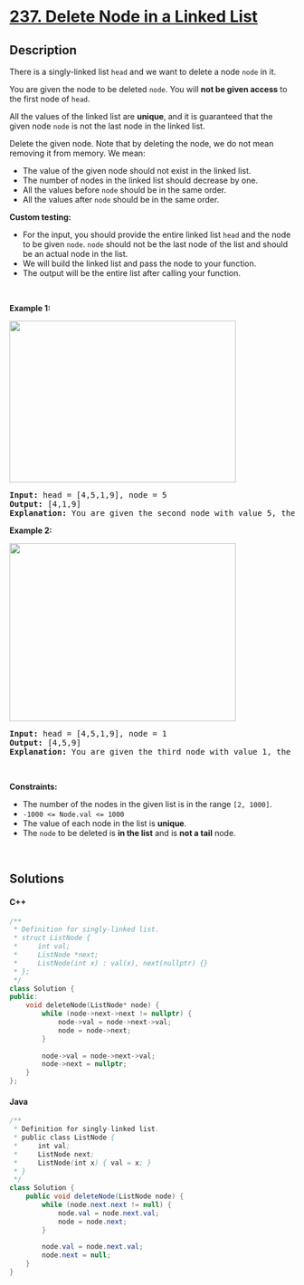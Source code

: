 # [237. Delete Node in a Linked List](https://leetcode.com/problems/delete-node-in-a-linked-list)

## Description

<p>There is a singly-linked list <code>head</code> and we want to delete a node <code>node</code> in it.</p>

<p>You are given the node to be deleted <code>node</code>. You will <strong>not be given access</strong> to the first node of <code>head</code>.</p>

<p>All the values of the linked list are <strong>unique</strong>, and it is guaranteed that the given node <code>node</code> is not the last node in the linked list.</p>

<p>Delete the given node. Note that by deleting the node, we do not mean removing it from memory. We mean:</p>

<ul>
    <li>The value of the given node should not exist in the linked list.</li>
    <li>The number of nodes in the linked list should decrease by one.</li>
    <li>All the values before <code>node</code> should be in the same order.</li>
    <li>All the values after <code>node</code> should be in the same order.</li>
</ul>

<p><strong>Custom testing:</strong></p>

<ul>
    <li>For the input, you should provide the entire linked list <code>head</code> and the node to be given <code>node</code>. <code>node</code> should not be the last node of the list and should be an actual node in the list.</li>
    <li>We will build the linked list and pass the node to your function.</li>
    <li>The output will be the entire list after calling your function.</li>
</ul>

<p>&nbsp;</p>
<p><strong class="example">Example 1:</strong></p>
<img alt="" src="https://fastly.jsdelivr.net/gh/doocs/leetcode@main/solution/0200-0299/0237.Delete%20Node%20in%20a%20Linked%20List/images/node1.jpg" style="width: 400px; height: 286px;" />
<pre>
<strong>Input:</strong> head = [4,5,1,9], node = 5
<strong>Output:</strong> [4,1,9]
<strong>Explanation: </strong>You are given the second node with value 5, the linked list should become 4 -&gt; 1 -&gt; 9 after calling your function.
</pre>

<p><strong class="example">Example 2:</strong></p>
<img alt="" src="https://fastly.jsdelivr.net/gh/doocs/leetcode@main/solution/0200-0299/0237.Delete%20Node%20in%20a%20Linked%20List/images/node2.jpg" style="width: 400px; height: 315px;" />
<pre>
<strong>Input:</strong> head = [4,5,1,9], node = 1
<strong>Output:</strong> [4,5,9]
<strong>Explanation: </strong>You are given the third node with value 1, the linked list should become 4 -&gt; 5 -&gt; 9 after calling your function.
</pre>

<p>&nbsp;</p>
<p><strong>Constraints:</strong></p>

<ul>
    <li>The number of the nodes in the given list is in the range <code>[2, 1000]</code>.</li>
    <li><code>-1000 &lt;= Node.val &lt;= 1000</code></li>
    <li>The value of each node in the list is <strong>unique</strong>.</li>
    <li>The <code>node</code> to be deleted is <strong>in the list</strong> and is <strong>not a tail</strong> node.</li>
</ul>
<p>&nbsp;</p>

## Solutions

<!-- tabs:start -->

#### C++

```cpp
/**
 * Definition for singly-linked list.
 * struct ListNode {
 *     int val;
 *     ListNode *next;
 *     ListNode(int x) : val(x), next(nullptr) {}
 * };
 */
class Solution {
public:
    void deleteNode(ListNode* node) {
        while (node->next->next != nullptr) {
            node->val = node->next->val;
            node = node->next;
        }
        
        node->val = node->next->val;
        node->next = nullptr;
    }
};
```

#### Java

```java
/**
 * Definition for singly-linked list.
 * public class ListNode {
 *     int val;
 *     ListNode next;
 *     ListNode(int x) { val = x; }
 * }
 */
class Solution {
    public void deleteNode(ListNode node) {
        while (node.next.next != null) {
            node.val = node.next.val;
            node = node.next;
        }
        
        node.val = node.next.val;
        node.next = null;
    }
}
```

<!-- tabs:end -->